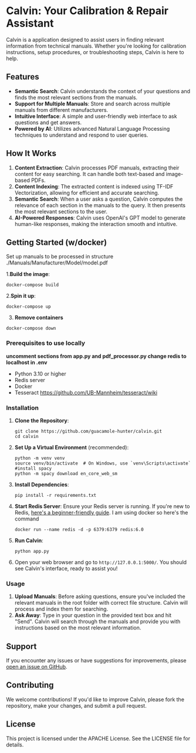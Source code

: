 # Calvin: Your Calibration & Repair Assistant

Calvin is a application designed to assist users in finding relevant information from technical manuals. Whether you're looking for calibration instructions, setup procedures, or troubleshooting steps, Calvin is here to help.

## Features

- **Semantic Search**: Calvin understands the context of your questions and finds the most relevant sections from the manuals.
- **Support for Multiple Manuals**: Store and search across multiple manuals from different manufacturers.
- **Intuitive Interface**: A simple and user-friendly web interface to ask questions and get answers.
- **Powered by AI**: Utilizes advanced Natural Language Processing techniques to understand and respond to user queries.

## How It Works

1. **Content Extraction**: Calvin processes PDF manuals, extracting their content for easy searching. It can handle both text-based and image-based PDFs.
2. **Content Indexing**: The extracted content is indexed using TF-IDF Vectorization, allowing for efficient and accurate searching.
3. **Semantic Search**: When a user asks a question, Calvin computes the relevance of each section in the manuals to the query. It then presents the most relevant sections to the user.
4. **AI-Powered Responses**: Calvin uses OpenAI's GPT model to generate human-like responses, making the interaction smooth and intuitive.

## Getting Started (w/docker)

Set up manuals to be processed in structure ./Manuals/Manufacturer/Model/model.pdf

1.**Build the image**:
```
docker-compose build
```

2.**Spin it up**:
```
docker-compose up
```

3. **Remove containers**
```
docker-compose down
```

### Prerequisites to use locally

**uncomment sections from app.py and pdf_processor.py
change redis to localhost in .env**

- Python 3.10 or higher
- Redis server
- Docker
- Tesseract https://github.com/UB-Mannheim/tesseract/wiki

### Installation

1. **Clone the Repository**:
   ```
   git clone https://github.com/guacamole-hunter/calvin.git
   cd calvin
   ```

2. **Set Up a Virtual Environment** (recommended):
   ```
   python -m venv venv
   source venv/bin/activate  # On Windows, use `venv\Scripts\activate`
   #install spacy
   python -m spacy download en_core_web_sm
   ```

3. **Install Dependencies**:
   ```
   pip install -r requirements.txt
   ```

4. **Start Redis Server**:
   Ensure your Redis server is running. If you're new to Redis, [here's a beginner-friendly guide](https://redis.io/topics/quickstart).
   I am using docker so here's the command
   ```
   docker run --name redis -d -p 6379:6379 redis:6.0
   ```

6. **Run Calvin**:
   ```
   python app.py
   ```

7. Open your web browser and go to `http://127.0.0.1:5000/`. You should see Calvin's interface, ready to assist you!

### Usage

1. **Upload Manuals**: Before asking questions, ensure you've included the relevant manuals in the root folder with correct file structure. Calvin will process and index them for searching.
2. **Ask Away**: Type in your question in the provided text box and hit "Send". Calvin will search through the manuals and provide you with instructions based on the most relevant information.

## Support

If you encounter any issues or have suggestions for improvements, please [open an issue on GitHub](https://github.com/guacamole-hunter/calvin/issues).

## Contributing

We welcome contributions! If you'd like to improve Calvin, please fork the repository, make your changes, and submit a pull request.

## License

This project is licensed under the APACHE License. See the LICENSE file for details.

